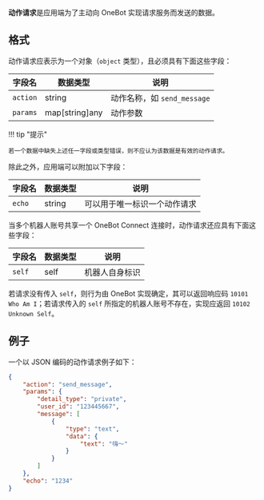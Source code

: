 **动作请求**是应用端为了主动向 OneBot 实现请求服务而发送的数据。

## 格式

动作请求应表示为一个对象（`object` 类型），且必须具有下面这些字段：

字段名 | 数据类型 | 说明
--- | --- | ---
`action` | string | 动作名称，如 `send_message`
`params` | map[string]any | 动作参数

!!! tip "提示"

    若一个数据中缺失上述任一字段或类型错误，则不应认为该数据是有效的动作请求。

除此之外，应用端可以附加以下字段：

字段名 | 数据类型 | 说明
--- | --- | ---
`echo` | string | 可以用于唯一标识一个动作请求

当多个机器人账号共享一个 OneBot Connect 连接时，动作请求还应具有下面这些字段：

字段名 | 数据类型 | 说明
--- | --- | ---
`self` | self | 机器人自身标识

若请求没有传入 `self`，则行为由 OneBot 实现确定，其可以返回响应码 `10101 Who Am I`；若请求传入的 `self` 所指定的机器人账号不存在，实现应返回 `10102 Unknown Self`。

## 例子

一个以 JSON 编码的动作请求例子如下：

```json
{
    "action": "send_message",
    "params": {
        "detail_type": "private",
        "user_id": "123445667",
        "message": [
            {
                "type": "text",
                "data": {
                    "text": "嗨～"
                }
            }
        ]
    },
    "echo": "1234"
}
```
